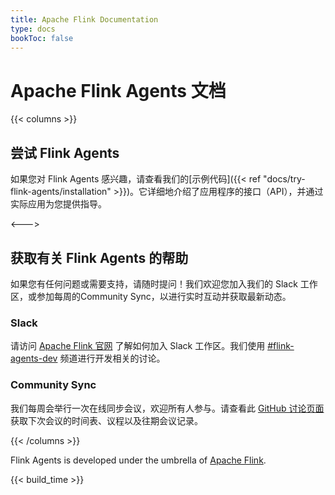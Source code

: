 ```yaml
---
title: Apache Flink Documentation 
type: docs
bookToc: false
---
```

<!--
Licensed to the Apache Software Foundation (ASF) under one
or more contributor license agreements.  See the NOTICE file
distributed with this work for additional information
regarding copyright ownership.  The ASF licenses this file
to you under the Apache License, Version 2.0 (the
"License"); you may not use this file except in compliance
with the License.  You may obtain a copy of the License at

  http://www.apache.org/licenses/LICENSE-2.0

Unless required by applicable law or agreed to in writing,
software distributed under the License is distributed on an
"AS IS" BASIS, WITHOUT WARRANTIES OR CONDITIONS OF ANY
KIND, either express or implied.  See the License for the
specific language governing permissions and limitations
under the License.
-->

# Apache Flink Agents 文档

{{< columns >}}
## 尝试 Flink Agents

如果您对 Flink Agents 感兴趣，请查看我们的[示例代码]({{< ref "docs/try-flink-agents/installation" >}})。它详细地介绍了应用程序的接口（API），并通过实际应用为您提供指导。

<--->

## 获取有关 Flink Agents 的帮助

如果您有任何问题或需要支持，请随时提问！我们欢迎您加入我们的 Slack 工作区，或参加每周的Community Sync，以进行实时互动并获取最新动态。

### Slack

请访问 [Apache Flink 官网](https://flink.apache.org/what-is-flink/community/#slack) 了解如何加入 Slack 工作区。我们使用 [#flink-agents-dev](https://apache-flink.slack.com/archives/C097QF5HG8J) 频道进行开发相关的讨论。

### Community Sync

我们每周会举行一次在线同步会议，欢迎所有人参与。请查看此 [GitHub 讨论页面](https://github.com/apache/flink-agents/discussions/66) 获取下次会议的时间表、议程以及往期会议记录。

{{< /columns >}}

Flink Agents is developed under the umbrella of [Apache
Flink](https://flink.apache.org/).

{{< build_time >}}
